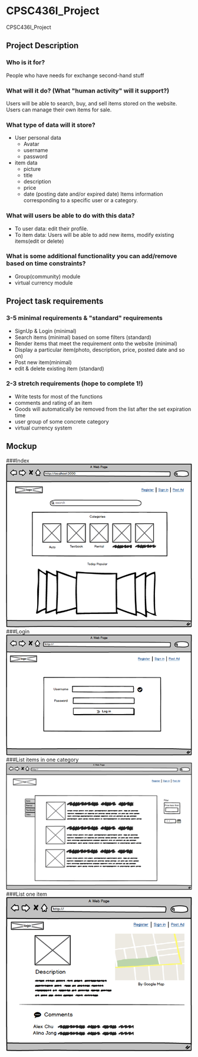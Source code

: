 # CPSC436I_Project
CPSC436I_Project 

## Project Description

### Who is it for?
People who have needs for exchange second-hand stuff
### What will it do? (What "human activity" will it support?)
Users will be able to search, buy, and sell items stored on the website.
Users can manage their own items for sale.
### What type of data will it store?
* User personal data
    * Avatar
    * username
    * password
* item data
    * picture
    * title
    * description
    * price
    * date (posting date and/or expired date)
Items information corresponding to a specific user or a category.
### What will users be able to do with this data?
* To user data: edit their profile. 
* To item data: Users will be able to add new items, modify existing items(edit or delete)
### What is some additional functionality you can add/remove based on time constraints?
* Group(community) module
* virtual currency module

## Project task requirements

### 3-5 minimal requirements & "standard" requirements
* SignUp & Login (minimal)
* Search items (minimal) based on some filters (standard)
* Render items that meet the requirement onto the website (minimal)
* Display a particular item(photo, description, price, posted date and so on)
* Post new item(minimal)
* edit & delete existing item (standard)
### 2-3 stretch requirements (hope to complete 1!)
* Write tests for most of the functions
* comments and rating of an item
* Goods will automatically be removed from the list after the set expiration time 
* user group of some concrete category
* virtual currency system

## Mockup
###Index
![alt text](./mockup/Index.png)
###Login
![alt text](./mockup/register.png)
###List items in one category
![alt text](./mockup/List.png)
###List one item
![alt text](./mockup/One_item_display.png)


